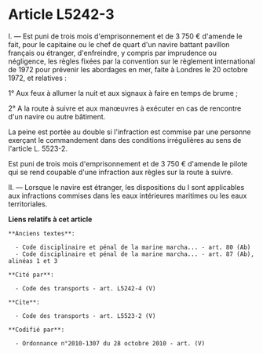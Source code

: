 # Article L5242-3

I. ― Est puni de trois mois d'emprisonnement et de 3 750 € d'amende le fait, pour le capitaine ou le chef de quart d'un
navire battant pavillon français ou étranger, d'enfreindre, y compris par imprudence ou négligence, les règles fixées par la
convention sur le règlement international de 1972 pour prévenir les abordages en mer, faite à Londres le 20 octobre 1972, et
relatives : 

1° Aux feux à allumer la nuit et aux signaux à faire en temps de brume ; 

2° A la route à suivre et aux manœuvres à exécuter en cas de rencontre d'un navire ou autre bâtiment. 

La peine est portée au double si l'infraction est commise par une personne exerçant le commandement dans des conditions
irrégulières au sens de l'article L. 5523-2. 

Est puni de trois mois d'emprisonnement et de 3 750 € d'amende le pilote qui se rend coupable d'une infraction aux règles sur
la route à suivre. 

II. ― Lorsque le navire est étranger, les dispositions du I sont applicables aux infractions commises dans les eaux
intérieures maritimes ou les eaux territoriales.

**Liens relatifs à cet article**

	**Anciens textes**:

	  - Code disciplinaire et pénal de la marine marcha... - art. 80 (Ab)
	  - Code disciplinaire et pénal de la marine marcha... - art. 87 (Ab), alinéas 1 et 3

	**Cité par**:

	  - Code des transports - art. L5242-4 (V)

	**Cite**:

	  - Code des transports - art. L5523-2 (V)

	**Codifié par**:

	  - Ordonnance n°2010-1307 du 28 octobre 2010 - art. (V)
